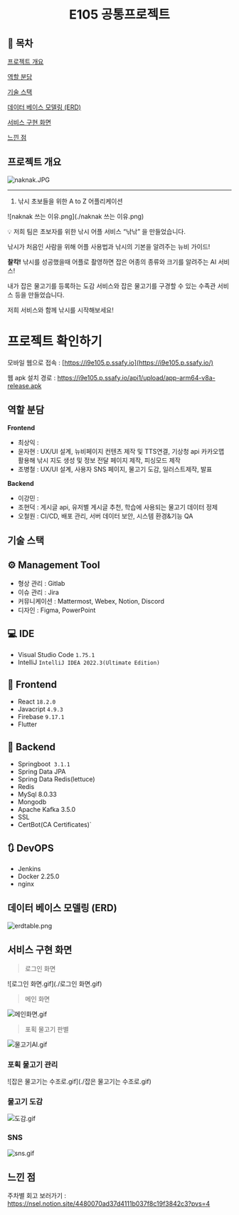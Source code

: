 <h1 align="center"> E105 공통프로젝트 </h1>

## 📝 목차

[프로젝트 개요](#item-one)

[역할 분담](#item-two)

[기술 스택](#item-three)

[데이터 베이스 모델링 (ERD)](#item-four)

[서비스 구현 화면](#item-five)

[느낀 점](#item-end)

<a id="item-one"></a>

## 프로젝트 개요
![naknak.JPG](./naknak.JPG)

<a id="item-two"></a>

---

1. 낚시 초보들을 위한 A to Z 어플리케이션 

![naknak 쓰는 이유.png](./naknak 쓰는 이유.png)

<aside>
💡 저희 팀은 초보자를 위한 낚시 어플 서비스 “낚낚” 을 만들었습니다.

낚시가 처음인 사람을 위해 어플 사용법과 낚시의 기본을 알려주는 뉴비 가이드!

**찰칵!** 낚시를 성공했을때 어플로 촬영하면 잡은 어종의 종류와 크기를 알려주는 AI 서비스!

내가 잡은 물고기를 등록하는 도감 서비스와 잡은 물고기를 구경할 수 있는 수족관 서비스 등을 만들었습니다.

저희 서비스와 함께 낚시를 시작해보세요!

</aside>

# 프로젝트 확인하기

모바일 웹으로 접속 : [https://i9e105.p.ssafy.io](https://i9e105.p.ssafy.io/)

웹 apk 설치 경로 : https://i9e105.p.ssafy.io/api1/upload/app-arm64-v8a-release.apk

## 역할 분담

**Frontend**

- 최상익 :
- 윤자현 : UX/UI 설계, 뉴비페이지 컨텐츠 제작 및 TTS연결, 기상청 api 카카오맵 활용해 낚시 지도 생성 및 정보 전달 페이지 제작, 피싱모드 제작
- 조병철 : UX/UI 설계, 사용자 SNS 페이지, 물고기 도감, 일러스트제작, 발표

**Backend**

- 이강민 :
- 조현덕 : 게시글 api, 유저별 게시글 추천, 학습에 사용되는 물고기 데이터 정제
- 오철원 : CI/CD, 배포 관리, 서버 데이터 보안, 시스템 환경&기능 QA

<a id="item-three"></a> 

## 기술 스택

<a id="item-four"></a>
## **⚙** Management Tool

- 형상 관리 : Gitlab
- 이슈 관리 : Jira
- 커뮤니케이션 : Mattermost, Webex, Notion, Discord
- 디자인 : Figma, PowerPoint

## 💻 IDE

- Visual Studio Code `1.75.1`
- IntelliJ `IntelliJ IDEA 2022.3(Ultimate Edition)`

## 📱 Frontend

- React `18.2.0`
- Javacript `4.9.3`
- Firebase `9.17.1`
- Flutter

## 💾 Backend

- Springboot  `3.1.1`
- Spring Data JPA
- Spring Data Redis(lettuce)
- Redis
- MySql 8.0.33
- Mongodb
- Apache Kafka 3.5.0
- SSL
- CertBot(CA Certificates)`

## 🔃 DevOPS

- Jenkins
- Docker 2.25.0
- nginx


## 데이터 베이스 모델링 (ERD)

<a id="item-five"></a>

![erdtable.png](./erdtable.png)


## 서비스 구현 화면

<a id="item-six"></a>

> 로그인 화면 

![로그인 화면.gif](./로그인 화면.gif)

> 메인 화면

![메인화면.gif](./메인화면.gif)

> 포획 물고기 판별

![물고기AI.gif](./물고기AI.gif)

### 포획 물고기 관리

![잡은 물고기는 수조로.gif](./잡은 물고기는 수조로.gif)

### 물고기 도감 

![도감.gif](./도감.gif)

### SNS

![sns.gif](./sns.gif)

## 느낀 점

주차별 회고 보러가기 : https://nsel.notion.site/4480070ad37d4111b037f8c19f3842c3?pvs=4
